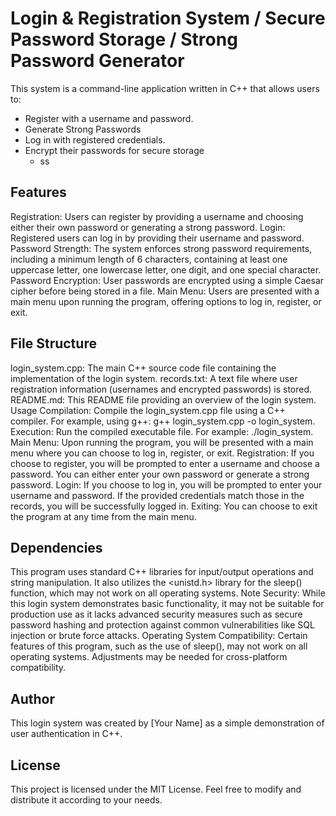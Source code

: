 # Login & Registration System / Secure Password Storage / Strong Password Generator
This system is a command-line application written in C++ that allows users to:
* Register with a username and password.
* Generate Strong Passwords
* Log in with registered credentials.
* Encrypt their passwords for secure storage
  * ss

## Features
Registration: Users can register by providing a username and choosing either their own password or generating a strong password.
Login: Registered users can log in by providing their username and password.
Password Strength: The system enforces strong password requirements, including a minimum length of 6 characters, containing at least one uppercase letter, one lowercase letter, one digit, and one special character.
Password Encryption: User passwords are encrypted using a simple Caesar cipher before being stored in a file.
Main Menu: Users are presented with a main menu upon running the program, offering options to log in, register, or exit.

## File Structure
login_system.cpp: The main C++ source code file containing the implementation of the login system.
records.txt: A text file where user registration information (usernames and encrypted passwords) is stored.
README.md: This README file providing an overview of the login system.
Usage
Compilation: Compile the login_system.cpp file using a C++ compiler. For example, using g++: g++ login_system.cpp -o login_system.
Execution: Run the compiled executable file. For example: ./login_system.
Main Menu: Upon running the program, you will be presented with a main menu where you can choose to log in, register, or exit.
Registration: If you choose to register, you will be prompted to enter a username and choose a password. You can either enter your own password or generate a strong password.
Login: If you choose to log in, you will be prompted to enter your username and password. If the provided credentials match those in the records, you will be successfully logged in.
Exiting: You can choose to exit the program at any time from the main menu.

## Dependencies
This program uses standard C++ libraries for input/output operations and string manipulation.
It also utilizes the <unistd.h> library for the sleep() function, which may not work on all operating systems.
Note
Security: While this login system demonstrates basic functionality, it may not be suitable for production use as it lacks advanced security measures such as secure password hashing and protection against common vulnerabilities like SQL injection or brute force attacks.
Operating System Compatibility: Certain features of this program, such as the use of sleep(), may not work on all operating systems. Adjustments may be needed for cross-platform compatibility.

## Author
This login system was created by [Your Name] as a simple demonstration of user authentication in C++.

## License
This project is licensed under the MIT License. Feel free to modify and distribute it according to your needs.
